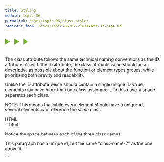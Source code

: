 ```yaml
---
title: Styling
module: topic-06
permalink: /docs/topic-06/class-style/
redirect_from: /docs/topic-06/02-class-att/02-page.md
---
```


<img src="./../../../img/arrow-divider.svg" style="width: 75px; border: none; margin: 0px 0 20px 0" />

The class attribute follows the same technical naming conventions as the ID attribute. As with the ID attribute, the class attribute value should be as descriptive as possible about the function or element types groups, while prioritizing both brevity and readability.

Unlike the ID attribute which should contain a single unique ID value, elements may have more than one class assignment. In this case, a space separates each class.

<span class="label label-info">NOTE:</span> This means that while every element should have a unique id, several elements can reference the _same_ class.

<div id="code-heading">HTML</div>
```html
<div id="example-1" class="class-name-1 class-name-2 notice-the-space">
    <p>Notice the space between each of the three class names.</p>
</div>

<div id="example-2" class="class-name-2">
    <p>This paragraph has a unique id, but the same "class-name-2" as the one above it.</p>
</div>
```
